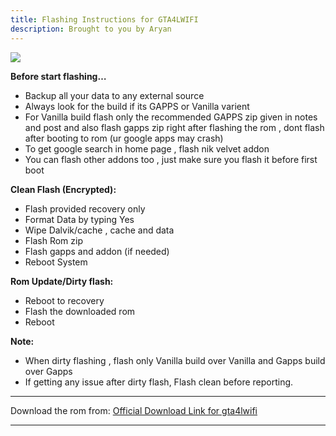 ```yaml
---
title: Flashing Instructions for GTA4LWIFI
description: Brought to you by Aryan
---
```


<a href="#"><img align="center" img src="/assets/installation.png" /></a>

**Before start flashing…**
- Backup all your data to any external source
- Always look for the build if its GAPPS or Vanilla varient
- For Vanilla build flash only the recommended GAPPS zip given in notes and post and also flash gapps zip right after flashing the rom , dont flash after booting to rom (ur google apps may crash)
- To get google search in home page , flash nik velvet addon
- You can flash other addons too , just make sure you flash it before first boot

**Clean Flash (Encrypted):**

- Flash provided recovery only
- Format Data by typing Yes
- Wipe Dalvik/cache , cache and data
- Flash Rom zip
- Flash gapps and addon (if needed)
- Reboot System

**Rom Update/Dirty flash:**

- Reboot to recovery
- Flash the downloaded rom
- Reboot

**Note:**
- When dirty flashing , flash only Vanilla build over Vanilla and Gapps build over Gapps
- If getting any issue after dirty flash, Flash clean before reporting.

----
Download the rom from: [Official Download Link for gta4lwifi](https://sourceforge.net/projects/projectmatrixx/files/Android-14/gta4lwifi/)

----
